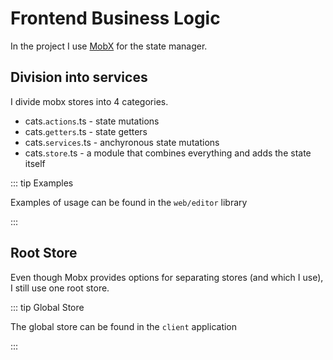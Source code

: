 # Frontend Business Logic

In the project I use [MobX](https://mobx.js.org/installation.html) for the state manager.

## Division into services

I divide mobx stores into 4 categories.

- cats.`actions`.ts - state mutations
- cats.`getters`.ts - state getters
- cats.`services`.ts - anchyronous state mutations
- cats.`store`.ts - a module that combines everything and adds the state itself

::: tip Examples

Examples of usage can be found in the `web/editor` library

:::

## Root Store

Even though Mobx provides options for separating stores (and which I use), I still use one root store.


::: tip Global Store

The global store can be found in the `client` application

:::
